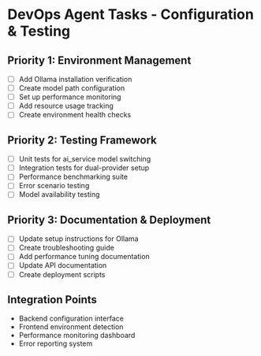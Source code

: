 # DevOps Agent Tasks - Configuration & Testing

## Priority 1: Environment Management
- [ ] Add Ollama installation verification
- [ ] Create model path configuration
- [ ] Set up performance monitoring
- [ ] Add resource usage tracking
- [ ] Create environment health checks

## Priority 2: Testing Framework
- [ ] Unit tests for ai_service model switching
- [ ] Integration tests for dual-provider setup
- [ ] Performance benchmarking suite
- [ ] Error scenario testing
- [ ] Model availability testing

## Priority 3: Documentation & Deployment
- [ ] Update setup instructions for Ollama
- [ ] Create troubleshooting guide
- [ ] Add performance tuning documentation
- [ ] Update API documentation
- [ ] Create deployment scripts

## Integration Points
- Backend configuration interface
- Frontend environment detection
- Performance monitoring dashboard
- Error reporting system
